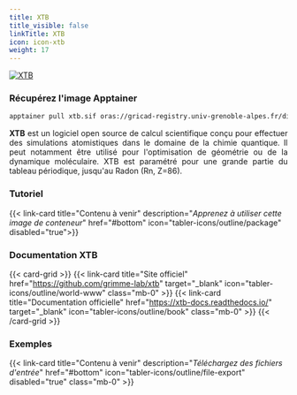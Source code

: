 ```yaml
---
title: XTB
title_visible: false
linkTitle: XTB
icon: icon-xtb
weight: 17
---
```


<a href="https://github.com/grimme-lab/xtb" target="_blank" class="codes-pages-top-logo">
  <img alt="XTB" class="logo-xtb"/>
</a>

### Récupérez l'image Apptainer

```bash
apptainer pull xtb.sif oras://gricad-registry.univ-grenoble-alpes.fr/diamond/apptainer/apptainer-singularity-projects/xtb-from-guix.sif:test
```

<div align="justify">

**XTB** est un logiciel open source de calcul scientifique conçu pour effectuer des simulations atomistiques dans le domaine de la chimie quantique. Il peut notamment être utilisé pour l'optimisation de géométrie ou de la dynamique moléculaire. XTB est paramétré pour une grande partie du tableau périodique, jusqu'au Radon (Rn, Z=86).
</div>

<h3 class="mb-1">Tutoriel</h3>

{{< link-card title="Contenu à venir" description="<i>Apprenez à utiliser cette image de conteneur</i>" href="#bottom" icon="tabler-icons/outline/package" disabled="true">}}

<h3 class="mb-1 mt-3">Documentation XTB</h3>

{{< card-grid >}}
{{< link-card title="Site officiel" href="https://github.com/grimme-lab/xtb" target="_blank" icon="tabler-icons/outline/world-www" class="mb-0" >}}
{{< link-card title="Documentation officielle" href="https://xtb-docs.readthedocs.io/" target="_blank" icon="tabler-icons/outline/book" class="mb-0" >}}
{{< /card-grid >}}

<h3 class="mb-1 mt-3">Exemples</h3>

{{< link-card title="Contenu à venir" description="<i>Téléchargez des fichiers d'entrée</i>" href="#bottom" icon="tabler-icons/outline/file-export" disabled="true" class="mb-0" >}}
